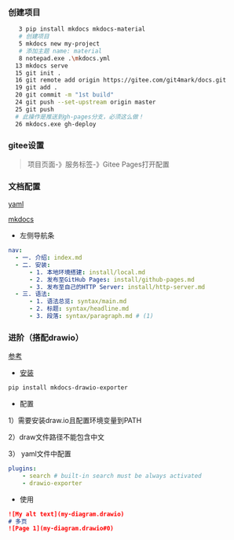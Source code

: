### 创建项目

```bash
   3 pip install mkdocs mkdocs-material
   # 创建项目
   5 mkdocs new my-project
   # 添加主题 name: material
   8 notepad.exe .\mkdocs.yml
  13 mkdocs serve
  15 git init .
  16 git remote add origin https://gitee.com/git4mark/docs.git
  19 git add .
  20 git commit -m "1st build"
  24 git push --set-upstream origin master
  25 git push
  # 此操作是推送到gh-pages分支，必须这么做！
  26 mkdocs.exe gh-deploy
```

### gitee设置

> 项目页面-》服务标签-》Gitee Pages打开配置

### 文档配置

[yaml](https://blog.csdn.net/m0_63203517/article/details/127444446)

[mkdocs](https://ai.aianaconda.com/blog/mk-syntax/appendix/yml/)

* 左侧导航条

```yaml
nav:
  - 一. 介绍: index.md
  - 二. 安装:
      - 1. 本地环境搭建: install/local.md
      - 2. 发布至GitHub Pages: install/github-pages.md
      - 3. 发布至自己的HTTP Server: install/http-server.md
  - 三. 语法:
      - 1. 语法总览: syntax/main.md
      - 2. 标题: syntax/headline.md
      - 3. 段落: syntax/paragraph.md # (1)
```

### 进阶（搭配drawio）

[参考](https://www.cnpython.com/pypi/mkdocs-drawio-exporter)

* [安装](https://github.com/jgraph/drawio-desktop/releases)

```bash
pip install mkdocs-drawio-exporter
```

* 配置

1）需要安装draw.io且配置环境变量到PATH

2）draw文件路径不能包含中文

3） yaml文件中配置

```yaml
plugins:
    - search # built-in search must be always activated
    - drawio-exporter
```

* 使用

```markdown
![My alt text](my-diagram.drawio)
# 多页
![Page 1](my-diagram.drawio#0)
```

